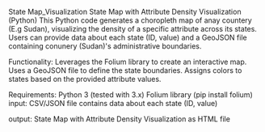 State Map_Visualization
State Map with Attribute Density Visualization (Python) 
This Python code generates a choropleth map of anay countery (E.g Sudan), visualizing the density of a specific attribute across its states. Users can provide data about each state (ID, value) and a GeoJSON file containing  conunery (Sudan)'s administrative boundaries.  

Functionality: 
Leverages the Folium library to create an interactive map. 
Uses a GeoJSON file to define the state boundaries. 
Assigns colors to states based on the provided attribute values.  

Requirements: 
Python 3 (tested with 3.x) 
Folium library (pip install folium)  
input: 
CSV/JSON file contains  data about each state (ID, value) 

output:
State Map with Attribute Density Visualization as HTML file
